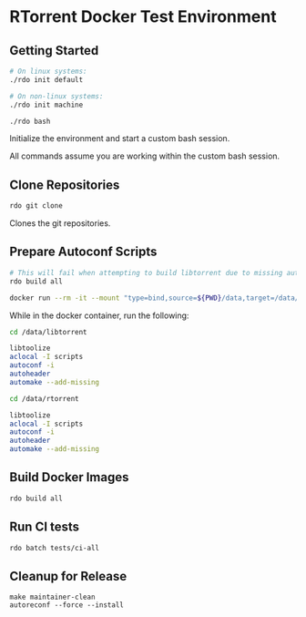 RTorrent Docker Test Environment
================================

Getting Started
---------------

```bash
# On linux systems:
./rdo init default

# On non-linux systems:
./rdo init machine

./rdo bash
```

Initialize the environment and start a custom bash session.

All commands assume you are working within the custom bash session.


Clone Repositories
------------------

```bash
rdo git clone
```

Clones the git repositories.


Prepare Autoconf Scripts
------------------------

```bash
# This will fail when attempting to build libtorrent due to missing autoconf scripts.
rdo build all

docker run --rm -it --mount "type=bind,source=${PWD}/data,target=/data/" rdo/build/rtorrent/compiler:alpine-3 /bin/bash
```

While in the docker container, run the following:

```bash
cd /data/libtorrent

libtoolize
aclocal -I scripts
autoconf -i
autoheader
automake --add-missing

cd /data/rtorrent

libtoolize
aclocal -I scripts
autoconf -i
autoheader
automake --add-missing
```


Build Docker Images
-------------------

```bash
rdo build all
```


Run CI tests
------------

```bash
rdo batch tests/ci-all
```


Cleanup for Release
-------------------

```
make maintainer-clean
autoreconf --force --install
```
